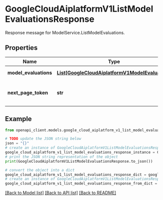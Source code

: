 # GoogleCloudAiplatformV1ListModelEvaluationsResponse

Response message for ModelService.ListModelEvaluations.

## Properties

Name | Type | Description | Notes
------------ | ------------- | ------------- | -------------
**model_evaluations** | [**List[GoogleCloudAiplatformV1ModelEvaluation]**](GoogleCloudAiplatformV1ModelEvaluation.md) | List of ModelEvaluations in the requested page. | [optional] 
**next_page_token** | **str** | A token to retrieve next page of results. Pass to ListModelEvaluationsRequest.page_token to obtain that page. | [optional] 

## Example

```python
from openapi_client.models.google_cloud_aiplatform_v1_list_model_evaluations_response import GoogleCloudAiplatformV1ListModelEvaluationsResponse

# TODO update the JSON string below
json = "{}"
# create an instance of GoogleCloudAiplatformV1ListModelEvaluationsResponse from a JSON string
google_cloud_aiplatform_v1_list_model_evaluations_response_instance = GoogleCloudAiplatformV1ListModelEvaluationsResponse.from_json(json)
# print the JSON string representation of the object
print(GoogleCloudAiplatformV1ListModelEvaluationsResponse.to_json())

# convert the object into a dict
google_cloud_aiplatform_v1_list_model_evaluations_response_dict = google_cloud_aiplatform_v1_list_model_evaluations_response_instance.to_dict()
# create an instance of GoogleCloudAiplatformV1ListModelEvaluationsResponse from a dict
google_cloud_aiplatform_v1_list_model_evaluations_response_from_dict = GoogleCloudAiplatformV1ListModelEvaluationsResponse.from_dict(google_cloud_aiplatform_v1_list_model_evaluations_response_dict)
```
[[Back to Model list]](../README.md#documentation-for-models) [[Back to API list]](../README.md#documentation-for-api-endpoints) [[Back to README]](../README.md)


